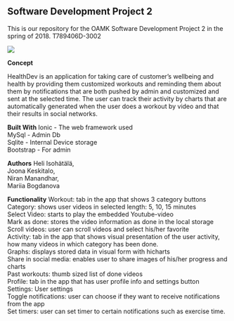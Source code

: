 ## Software Development Project 2

This is our repository for the OAMK Software Development Project 2 in the spring of 2018. T789406D-3002

![](https://github.com/niran-manandhar/Healthoy/blob/dev-branch/mockups/showcase.gif)

**Concept**

HealthDev is an application for taking care of customer’s wellbeing and health
by providing them customized workouts and reminding them about them by
notifications that are both pushed by admin and customized and sent at the
selected time. The user can track their activity by charts that are automatically
generated when the user does a workout by video and that their results in
social networks.



**Built With**
Ionic - The web framework used<br/>
MySql - Admin Db<br/>
Sqlite - Internal Device storage<br/>
Bootstrap - For admin<br/>

**Authors**
Heli Isohätälä,<br/>
Joona Keskitalo, <br/>
Niran Manandhar,<br/>
Mariia Bogdanova<br/>

**Functionality**
Workout: tab in the app that shows 3 category buttons<br/>
Category: shows user videos in selected length: 5, 10, 15 minutes<br/>
Select Video: starts to play the embedded Youtube-video<br/>
Mark as done: stores the video information as done in the local storage<br/>
Scroll videos: user can scroll videos and select his/her favorite<br/>
Activity: tab in the app that shows visual presentation of the user activity, how many videos in
which category has been done.<br/>
Graphs: displays stored data in visual form with hicharts<br/>
Share in social media: enables user to share images of his/her progress and charts<br/>
Past workouts: thumb sized list of done videos<br/>
Profile: tab in the app that has user profile info and settings button<br/>
Settings: User settings<br/>
Toggle notifications: user can choose if they want to receive notifications from the app<br/>
Set timers: user can set timer to certain notifications such as exercise time.<br/>
